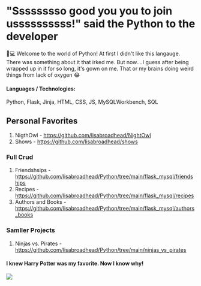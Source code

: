 # "Sssssssso good you you to join ussssssssss!" said the Python to the developer
🐍💻  Welcome to the world of Python! At first I didn't like this langauge. There was something about it that irked me. But now....I guess after being wrapped up in it for so long, it's gown on me. That or my brains doing weird things from lack of oxygen 😂

#### Languages / Technologies:
Python, Flask, Jinja, HTML, CSS, JS, MySQLWorkbench, SQL

## Personal Favorites
1. NigthOwl - https://github.com/lisabroadhead/NightOwl
2. Shows - https://github.com/lisabroadhead/shows

### Full Crud 
1. Friendshsips - https://github.com/lisabroadhead/Python/tree/main/flask_mysql/friendships
3. Recipes - https://github.com/lisabroadhead/Python/tree/main/flask_mysql/recipes
4. Authors and Books - https://github.com/lisabroadhead/Python/tree/main/flask_mysql/authors_books

### Samller Projects
1. Ninjas vs. Pirates - https://github.com/lisabroadhead/Python/tree/main/ninjas_vs_pirates


#### I knew Harry Potter was my favorite. Now I know why!
![](https://github.com/lisabroadhead/python_coding_dojo/blob/main/Ei1-My3UMAAwJ4a.jpeg) 

